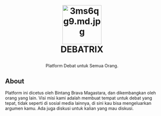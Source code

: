 <!-- LOGO -->
<h1>
<p align="center">
<a href="https://freeimage.host/i/3ms6qg9"><img src="https://iili.io/3ms6qg9.md.jpg" alt="3ms6qg9.md.jpg" width=128></a>
  <br>DEBATRIX
</h1>
  <p align="center">
    Platform Debat untuk Semua Orang.
    <br />
  </p>
</p>

## About

Platform ini dicetus oleh Bintang Brava Magastara, dan dikembangkan oleh orang yang lain. Visi misi kami adalah membuat tempat untuk debat yang tepat, tidak seperti di sosial media lainnya, di sini kau bisa mengeluarkan argumen kamu. Ada juga diskusi untuk kalian yang mau diskusi.
